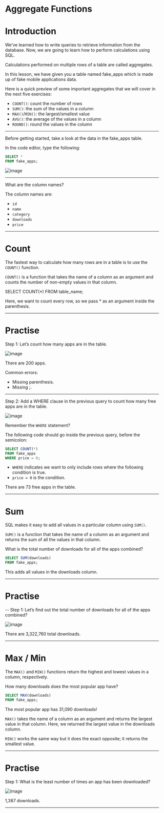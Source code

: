# Aggregate Functions

# Introduction

We’ve learned how to write queries to retrieve information from the database. Now, we are going to learn how to perform calculations using SQL.

Calculations performed on multiple rows of a table are called aggregates.

In this lesson, we have given you a table named fake_apps which is made up of fake mobile applications data.

Here is a quick preview of some important aggregates that we will cover in the next five exercises:

* `COUNT()`: count the number of rows
* `SUM()`: the sum of the values in a column
* `MAX()`/`MIN()`: the largest/smallest value
* `AVG()`: the average of the values in a column
* `ROUND()`: round the values in the column

---


Before getting started, take a look at the data in the fake_apps table.

In the code editor, type the following:

```sql
SELECT *
FROM fake_apps;
```

![image](https://user-images.githubusercontent.com/107522496/210766498-b4b3b301-0c0a-4d47-a258-c60f22878de6.png)

---

What are the column names?

The column names are:

* `id`
* `name`
* `category`
* `downloads`
* `price`

---

# Count

The fastest way to calculate how many rows are in a table is to use the `COUNT()` function.

`COUNT()` is a function that takes the name of a column as an argument and counts the number of non-empty values in that column.

SELECT COUNT(*)
FROM table_name;

Here, we want to count every row, so we pass * as an argument inside the parenthesis.

---

# Practise 

Step 1: Let’s count how many apps are in the table.

![image](https://user-images.githubusercontent.com/107522496/210769696-cd10cdee-774c-478c-a66f-a9f8b8f0a5c8.png)

There are 200 apps.

Common errors:

* Missing parenthesis.
* Missing ;.

---

Step 2: Add a WHERE clause in the previous query to count how many free apps are in the table.

![image](https://user-images.githubusercontent.com/107522496/210769965-2efc8fa0-4912-4a7d-8437-65ca17696ff8.png)

Remember the `WHERE` statement?

The following code should go inside the previous query, before the semicolon:

```sql
SELECT COUNT(*) 
FROM fake_apps
WHERE price = 0;
```

* `WHERE` indicates we want to only include rows where the following condition is true.
* `price = 0` is the condition.

There are 73 free apps in the table.

---

# Sum

SQL makes it easy to add all values in a particular column using `SUM()`.

`SUM()` is a function that takes the name of a column as an argument and returns the sum of all the values in that column.

What is the total number of downloads for all of the apps combined?

```sql
SELECT SUM(downloads)
FROM fake_apps;
```

This adds all values in the downloads column.

---

# Practise 

-- Step 1: Let’s find out the total number of downloads for all of the apps combined?

![image](https://user-images.githubusercontent.com/107522496/210770642-e4d7bd85-b543-4d17-85fe-b774922cf3a3.png)

There are 3,322,760 total downloads.

---

# Max / Min

The `MAX()` and `MIN()` functions return the highest and lowest values in a column, respectively.

How many downloads does the most popular app have?

```sql
SELECT MAX(downloads)
FROM fake_apps;
```

The most popular app has 31,090 downloads!

`MAX()` takes the name of a column as an argument and returns the largest value in that column. Here, we returned the largest value in the downloads column.

`MIN()` works the same way but it does the exact opposite; it returns the smallest value.

---

# Practise 

Step 1: What is the least number of times an app has been downloaded?

![image](https://user-images.githubusercontent.com/107522496/210771063-49a104b3-8db8-4a48-b727-b9f6c4ee53a4.png)

1,387 downloads.

---


















